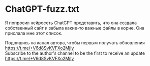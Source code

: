 # ChatGPT-fuzz.txt

Я попросил нейросеть ChatGPT представить, что она создала собственный сайт и забыла какие-то важные файлы в корне. Она прислала мне этот список.

Подпишись на канал автора, чтобы первым получать обновления https://t.me/+V6d8SvKVFXo2MjIy <br>
Subscribe to the author's channel to be the first to receive an update https://t.me/+V6d8SvKVFXo2MjIy
